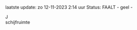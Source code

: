 laatste update: 
zo 12-11-2023  2:14   uur 
Status: FAALT - geel - 
<div class="service R">J</div><div class="service Y">schijfruimte</div>